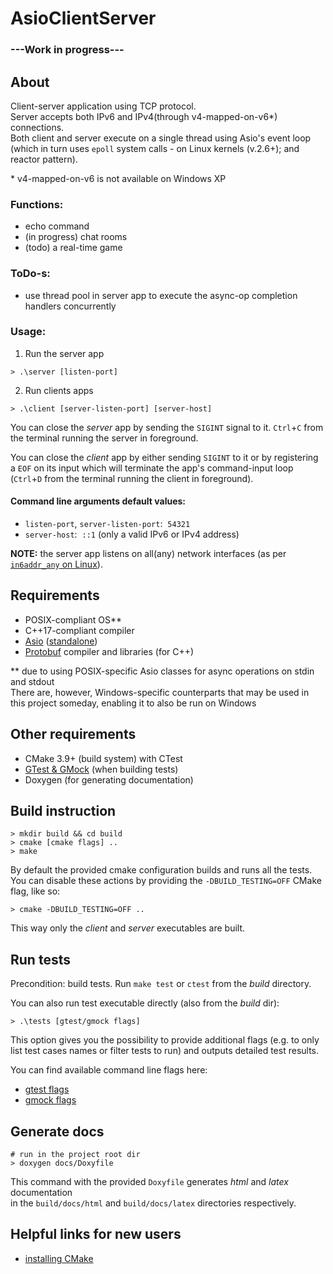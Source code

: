 # AsioClientServer

### __---Work in progress---__

## About
Client-server application using TCP protocol.  
Server accepts both IPv6 and IPv4(through v4-mapped-on-v6*) connections.   
Both client and server execute on a single thread using Asio's event loop  
(which in turn uses `epoll` system calls - on Linux kernels (v.2.6+); and reactor pattern).

\* v4-mapped-on-v6 is not available on Windows XP

### Functions:
- echo command
- (in progress) chat rooms
- (todo) a real-time game

### ToDo-s:
- use thread pool in server app to execute the async-op completion handlers concurrently

### Usage:
1. Run the server app
```
> .\server [listen-port]
```
2. Run clients apps
```
> .\client [server-listen-port] [server-host]
```
You can close the _server_ app by sending the `SIGINT` signal to it. `Ctrl`+`C` from the terminal running the server in foreground.

You can close the _client_ app by either sending `SIGINT` to it or by registering a `EOF` on its input which will terminate the app's command-input loop (`Ctrl`+`D` from the terminal running the client in foreground).

#### Command line arguments default values:
- `listen-port`, `server-listen-port`: &nbsp;`54321`
- `server-host`: &nbsp;`::1` (only a valid IPv6 or IPv4 address)

__NOTE:__ the server app listens on all(any) network interfaces (as per [`in6addr_any` on Linux](http://man7.org/linux/man-pages/man7/ipv6.7.html)).

## Requirements
- POSIX-compliant OS**
- C++17-compliant compiler
- [Asio](http://think-async.com/Asio/) ([standalone](https://github.com/chriskohlhoff/asio))
- [Protobuf](https://github.com/protocolbuffers/protobuf) compiler and libraries (for C++)

\*\* due to using POSIX-specific Asio classes for async operations on stdin and stdout  
There are, however, Windows-specific counterparts that may be used in this project someday, enabling it to also be run on Windows

## Other requirements
- CMake 3.9+ (build system) with CTest
- [GTest & GMock](https://github.com/google/googletest) (when building tests)
- Doxygen (for generating documentation)

## Build instruction
```
> mkdir build && cd build
> cmake [cmake flags] ..
> make
```
By default the provided cmake configuration builds and runs all the tests.  
You can disable these actions by providing the `-DBUILD_TESTING=OFF` CMake flag, like so:
```
> cmake -DBUILD_TESTING=OFF ..
```
This way only the _client_ and _server_ executables are built.

## Run tests
Precondition: build tests.
Run `make test` or `ctest` from the _build_ directory.

You can also run test executable directly (also from the _build_ dir):
```
> .\tests [gtest/gmock flags]
```  
This option gives you the possibility to provide additional flags (e.g. to only list test cases names or filter tests to run) and outputs detailed test results.

You can find available command line flags here:
- [gtest flags](https://github.com/google/googletest/blob/master/googletest/docs/advanced.md#running-test-programs-advanced-options)
- [gmock flags](https://github.com/google/googletest/blob/master/googlemock/docs/CheatSheet.md#flags)

## Generate docs
```
# run in the project root dir
> doxygen docs/Doxyfile
```
This command with the provided `Doxyfile` generates _html_ and _latex_ documentation  
in the `build/docs/html` and `build/docs/latex` directories respectively.

## Helpful links for new users
- [installing CMake](https://cliutils.gitlab.io/modern-cmake/chapters/intro/installing.html)
